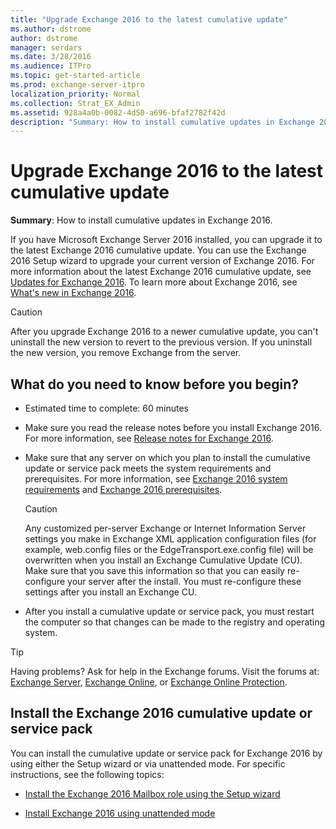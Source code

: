 ```yaml
---
title: "Upgrade Exchange 2016 to the latest cumulative update"
ms.author: dstrome
author: dstrome
manager: serdars
ms.date: 3/28/2016
ms.audience: ITPro
ms.topic: get-started-article
ms.prod: exchange-server-itpro
localization_priority: Normal
ms.collection: Strat_EX_Admin
ms.assetid: 928a4a0b-0082-4d50-a696-bfaf2782f42d
description: "Summary: How to install cumulative updates in Exchange 2016."
---
```


# Upgrade Exchange 2016 to the latest cumulative update

 **Summary**: How to install cumulative updates in Exchange 2016.

If you have Microsoft Exchange Server 2016 installed, you can upgrade it to the latest Exchange 2016 cumulative update. You can use the Exchange 2016 Setup wizard to upgrade your current version of Exchange 2016. For more information about the latest Exchange 2016 cumulative update, see [Updates for Exchange 2016](../new-features/updates.md). To learn more about Exchange 2016, see [What's new in Exchange 2016](../new-features/new-features.md).

> [!CAUTION]
> After you upgrade Exchange 2016 to a newer cumulative update, you can't uninstall the new version to revert to the previous version. If you uninstall the new version, you remove Exchange from the server. 

## What do you need to know before you begin?

- Estimated time to complete: 60 minutes

- Make sure you read the release notes before you install Exchange 2016. For more information, see [Release notes for Exchange 2016](../release-notes.md).

- Make sure that any server on which you plan to install the cumulative update or service pack meets the system requirements and prerequisites. For more information, see [Exchange 2016 system requirements](system-requirements.md) and [Exchange 2016 prerequisites](prerequisites.md).

    > [!CAUTION]
    > Any customized per-server Exchange or Internet Information Server settings you make in Exchange XML application configuration files (for example, web.config files or the EdgeTransport.exe.config file) will be overwritten when you install an Exchange Cumulative Update (CU). Make sure that you save this information so that you can easily re-configure your server after the install. You must re-configure these settings after you install an Exchange CU. 

- After you install a cumulative update or service pack, you must restart the computer so that changes can be made to the registry and operating system.

> [!TIP]
> Having problems? Ask for help in the Exchange forums. Visit the forums at: [Exchange Server](https://go.microsoft.com/fwlink/p/?linkId=60612), [Exchange Online](https://go.microsoft.com/fwlink/p/?linkId=267542), or [Exchange Online Protection](https://go.microsoft.com/fwlink/p/?linkId=285351). 

## Install the Exchange 2016 cumulative update or service pack

You can install the cumulative update or service pack for Exchange 2016 by using either the Setup wizard or via unattended mode. For specific instructions, see the following topics:

- [Install the Exchange 2016 Mailbox role using the Setup wizard](deploy-new-installations/install-mailbox-role.md)

- [Install Exchange 2016 using unattended mode](deploy-new-installations/unattended-installs.md)


